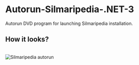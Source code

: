 # Autorun-Silmaripedia-.NET-3
Autorun DVD program for launching Silmaripedia installation.

## How it looks?
<br>
<img src="https://media.giphy.com/media/3ov9jN3wHScCBKAVuU/giphy.gif" alt="Silmaripedia autorun" />
